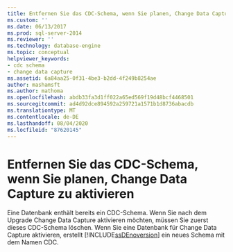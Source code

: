 ```yaml
---
title: Entfernen Sie das CDC-Schema, wenn Sie planen, Change Data Capture zu aktivieren | Microsoft-Dokumentation
ms.custom: ''
ms.date: 06/13/2017
ms.prod: sql-server-2014
ms.reviewer: ''
ms.technology: database-engine
ms.topic: conceptual
helpviewer_keywords:
- cdc schema
- change data capture
ms.assetid: 6a84aa25-0f31-4be3-b2dd-4f249b8254ae
author: mashamsft
ms.author: mathoma
ms.openlocfilehash: abdb33fa3d1ff022a65ed569f19d48bcf4468501
ms.sourcegitcommit: ad4d92dce894592a259721a1571b1d8736abacdb
ms.translationtype: MT
ms.contentlocale: de-DE
ms.lasthandoff: 08/04/2020
ms.locfileid: "87620145"
---
```

# <a name="remove-the-cdc-schema-if-you-plan-to-enable-change-data-capture"></a>Entfernen Sie das CDC-Schema, wenn Sie planen, Change Data Capture zu aktivieren
  Eine Datenbank enthält bereits ein CDC-Schema. Wenn Sie nach dem Upgrade Change Data Capture aktivieren möchten, müssen Sie zuerst dieses CDC-Schema löschen. Wenn Sie eine Datenbank für Change Data Capture aktivieren, erstellt [!INCLUDE[ssDEnoversion](../../includes/ssdenoversion-md.md)] ein neues Schema mit dem Namen CDC.  
  
  
